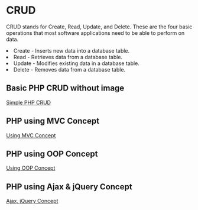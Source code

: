 # CRUD

CRUD stands for Create, Read, Update, and Delete. These are the four basic operations that most software applications need to be able to perform on data.
<li>Create - Inserts new data into a database table.</li>
<li>Read - Retrieves data from a database table.</li>
<li>Update - Modifies existing data in a database table.</li>
<li>Delete - Removes data from a database table.</li>

## Basic PHP CRUD without image
<a href="simple_php_crud/">Simple PHP CRUD</a>

## PHP using MVC Concept
<a href="crud_mvc">Using MVC Concept</a>

## PHP using OOP Concept
<a href="crud_oop">Using OOP Concept</a>

## PHP using Ajax & jQuery Concept
<a href="crud_ajax">Ajax, jQuery Concept</a>
